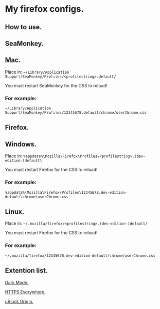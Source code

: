 # My firefox configs.

## How to use.

## SeaMonkey.

## Mac.
Place in: `~/Library/Application Support/SeaMonkey/Profiles/<profilestring>.default/`

You must restart SeaMonkey for the CSS to reload!

### For example:
`~/Library/Application Support/SeaMonkey/Profiles/12345678.default/chrome/userChrome.css`

## Firefox.

## Windows.
Place in: `%appdata%\Mozilla\Firefox\Profiles\<profilestring>.(dev-edition-)default\`

You must restart Firefox for the CSS to reload!

### For example:
`%appdata%\Mozilla\Firefox\Profiles\12345678.dev-edition-default\chrome\userChrome.css`

## Linux.
Place in: `~/.mozilla/firefox/<profilestring>.(dev-edition-)default/`
  
You must restart Firefox for the CSS to reload!

### For example:
`~/.mozilla/firefox/12345678.dev-edition-default/chrome/userChrome.css`

## Extention list.
[Dark Mode.](https://addons.mozilla.org/en-US/firefox/addon/dark-mode-webextension/)

[HTTPS Everywhere.](https://addons.mozilla.org/en-US/firefox/addon/https-everywhere/)

[uBlock Origin.](https://addons.mozilla.org/en-US/firefox/addon/ublock-origin/)
